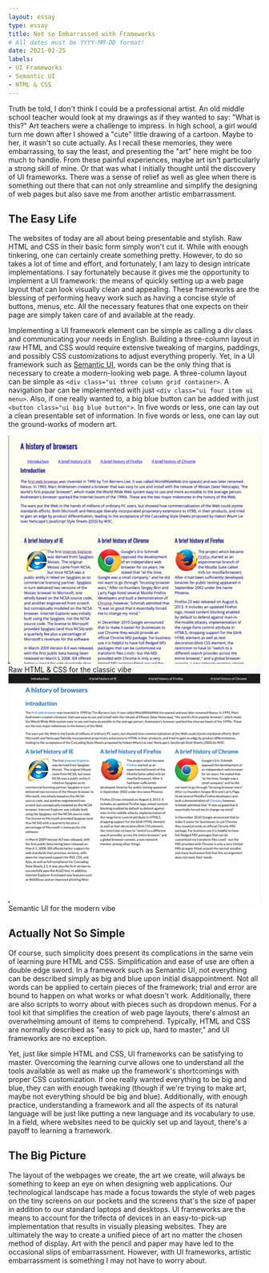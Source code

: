```yaml
---
layout: essay
type: essay
title: Not so Embarrassed with Frameworks
# All dates must be YYYY-MM-DD format!
date: 2021-02-25
labels:
- UI Frameworks
- Semantic UI
- HTML & CSS
---
```


Truth be told, I don't think I could be a professional artist.  An old middle school teacher would look at my drawings as if they wanted to say: "What is this?"  Art teachers were a challenge to impress.  In high school, a girl would turn me down after I showed a "cute" little drawing of a cartoon.  Maybe to her, it wasn't so cute actually.  As I recall these memories, they were embarrassing, to say the least, and presenting the "art" here might be too much to handle. From these painful experiences, maybe art isn't particularly a strong skill of mine.  Or that was what I initially thought until the discovery of UI frameworks.  There was a sense of relief as well as glee when there is something out there that can not only streamline and simplify the designing of web pages but also save me from another artistic embarrassment. 

## The Easy Life

The websites of today are all about being presentable and stylish.  Raw HTML and CSS in their basic form simply won't cut it.  While with enough tinkering, one can certainly create something pretty.  However, to do so takes a lot of time and effort, and fortunately, I am lazy to design intricate implementations. I say fortunately because it gives me the opportunity to implement a UI framework: the means of quickly setting up a web page layout that can look visually clean and appealing.  These frameworks are the blessing of performing heavy work such as having a concise style of buttons, menus, etc.  All the necessary features that one expects on their page are simply taken care of and available at the ready.

Implementing a UI framework element can be simple as calling a div class and communicating your needs in English.  Building a three-column layout in raw HTML and CSS would require extensive tweaking of margins, paddings, and possibly CSS customizations to adjust everything properly.  Yet, in a UI framework such as [Semantic UI](https://semantic-ui.com/), words can be the only thing that is necessary to create a modern-looking web page.  A three-column layout can be simple as ```<div class="ui three column grid container>```. A navigation bar can be implemented with just ```<div class="ui four item ui menu>```. Also, if one really wanted to, a big blue button can be added with just ```<button class="ui big blue button">```.  In five words or less, one can lay out a clean presentable set of information.  In five words or less, one can lay out the ground-works of modern art.

<div class="ui two column grid container">
  <div class="column">
    <div class="ui segment"><img class="ui floated image" alt="Raw" src="../images/E37_Raw.png">
    Raw HTML & CSS for the classic vibe</div>
  </div>
  <div class="column">
    <div class="ui segment"><img class="ui floated image" alt="Semantic" src="../images/E37_Semantic.png">
    Semantic UI for the modern vibe</div>
  </div>
</div>

## Actually Not So Simple

Of course, such simplicity does present its complications in the same vein of learning pure HTML and CSS.  Simplification and ease of use are often a double edge sword.  In a framework such as Semantic UI, not everything can be described simply as big and blue upon initial disappointment.  Not all words can be applied to certain pieces of the framework; trial and error are bound to happen on what works or what doesn't work.  Additionally, there are also scripts to worry about with pieces such as dropdown menus.  For a tool kit that simplifies the creation of web page layouts, there's almost an overwhelming amount of items to comprehend.  Typically, HTML and CSS are normally described as "easy to pick up, hard to master," and UI frameworks are no exception.

Yet, just like simple HTML and CSS, UI frameworks can be satisfying to master.  Overcoming the learning curve allows one to understand all the tools available as well as make up the framework's shortcomings with proper CSS customization.  If one really wanted everything to be big and blue, they can with enough tweaking (though if we're trying to make art, maybe not everything should be big and blue).  Additionally, with enough practice, understanding a framework and all the aspects of its natural language will be just like putting a new language and its vocabulary to use.  In a field, where websites need to be quickly set up and layout, there's a payoff to learning a framework.

## The Big Picture

The layout of the webpages we create, the art we create, will always be something to keep an eye on when designing web applications.  Our technological landscape has made a focus towards the style of web pages on the tiny screens on our pockets and the screens that's the size of paper in addition to our standard laptops and desktops.  UI frameworks are the means to account for the trifecta of devices in an easy-to-pick-up implementation that results in visually pleasing websites.  They are ultimately the way to create a unified piece of art no matter the chosen method of display.  Art with the pencil and paper may have led to the occasional slips of embarrassment.  However, with UI frameworks, artistic embarrassment is something I may not have to worry about.







